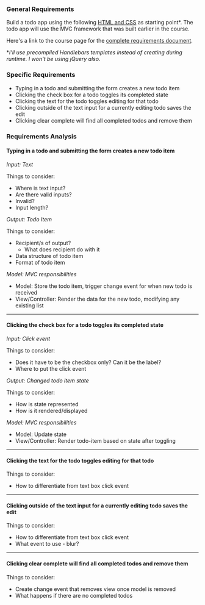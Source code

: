 ### General Requirements

Build a todo app using the following [HTML and CSS](http://d3905n0khyu9wc.cloudfront.net/todo_app/todo_app.zip) as starting point*. The todo app will use the MVC framework that was built earlier in the course.

Here's a link to the course page for the [complete requirements document](https://launchschool.com/lessons/fae4fa27/assignments/4953c85b).

**I'll use precompiled Handlebars templates instead of creating during runtime. I won't be using jQuery also.*

### Specific Requirements

* Typing in a todo and submitting the form creates a new todo item
* Clicking the check box for a todo toggles its completed state
* Clicking the text for the todo toggles editing for that todo
* Clicking outside of the text input for a currently editing todo saves the edit
* Clicking clear complete will find all completed todos and remove them

### Requirements Analysis

#### Typing in a todo and submitting the form creates a new todo item

*Input: Text*

Things to consider:
* Where is text input?
* Are there valid inputs?
* Invalid?
* Input length?

*Output: Todo Item*

Things to consider:
* Recipient/s of output?
  * What does recipient do with it
* Data structure of todo item
* Format of todo item

*Model: MVC responsibilities*

* Model: Store the todo item, trigger change event for when new todo is received
* View/Controller: Render the data for the new todo, modifying any existing list

---
#### Clicking the check box for a todo toggles its completed state

*Input: Click event*

Things to consider:
* Does it have to be the checkbox only? Can it be the label?
* Where to put the click event

*Output: Changed todo item state*

Things to consider:
* How is state represented
* How is it rendered/displayed

*Model: MVC responsibilities*

* Model: Update state
* View/Controller: Render todo-item based on state after toggling

---
#### Clicking the text for the todo toggles editing for that todo

Things to consider:
* How to differentiate from text box click event

---
#### Clicking outside of the text input for a currently editing todo saves the edit

Things to consider:
* How to differentiate from text box click event
* What event to use - blur?

---
#### Clicking clear complete will find all completed todos and remove them

Things to consider:
* Create change event that removes view once model is removed
* What happens if there are no completed todos



